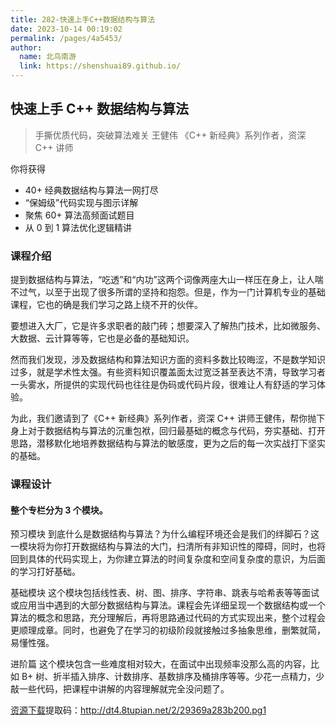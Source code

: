 ```yaml
---
title: 282-快速上手C++数据结构与算法
date: 2023-10-14 00:19:02
permalink: /pages/4a5453/
author: 
  name: 北鸟南游
  link: https://shenshuai89.github.io/
---
```

## 快速上手 C++ 数据结构与算法

> 手撕优质代码，突破算法难关
> 王健伟  《C++ 新经典》系列作者，资深 C++ 讲师

你将获得

- 40+ 经典数据结构与算法一网打尽
- “保姆级”代码实现与图示详解
- 聚焦 60+ 算法高频面试题目
- 从 0 到 1 算法优化逻辑精讲

### 课程介绍

提到数据结构与算法，“吃透”和“内功”这两个词像两座大山一样压在身上，让人喘不过气，以至于出现了很多所谓的坚持和抱怨。但是，作为一门计算机专业的基础课程，它也的确是我们学习之路上绕不开的伙伴。

要想进入大厂，它是许多求职者的敲门砖；想要深入了解热门技术，比如微服务、大数据、云计算等等，它也是必备的基础知识。

然而我们发现，涉及数据结构和算法知识方面的资料多数比较晦涩，不是数学知识过多，就是学术性太强。有些资料知识覆盖面太过宽泛甚至表达不清，导致学习者一头雾水，所提供的实现代码也往往是伪码或代码片段，很难让人有舒适的学习体验。

为此，我们邀请到了《C++ 新经典》系列作者，资深 C++ 讲师王健伟，帮你抛下身上对于数据结构与算法的沉重包袱，回归最基础的概念与代码，夯实基础、打开思路，潜移默化地培养数据结构与算法的敏感度，更为之后的每一次实战打下坚实的基础。

### 课程设计

#### 整个专栏分为 3 个模块。

预习模块
到底什么是数据结构与算法？为什么编程环境还会是我们的绊脚石？这一模块将为你打开数据结构与算法的大门，扫清所有非知识性的障碍，同时，也将回到具体的代码实现上，为你建立算法的时间复杂度和空间复杂度的意识，为后面的学习打好基础。

基础模块
这个模块包括线性表、树、图、排序、字符串、跳表与哈希表等等面试或应用当中遇到的大部分数据结构与算法。课程会先详细呈现一个数据结构或一个算法的概念和思路，充分理解后，再将思路通过代码的方式实现出来，整个过程会更顺理成章。同时，也避免了在学习的初级阶段就接触过多抽象思维，删繁就简，易懂性强。

进阶篇
这个模块包含一些难度相对较大，在面试中出现频率没那么高的内容，比如 B+ 树、折半插入排序、计数排序、基数排序及桶排序等等。少花一点精力，少敲一些代码，把课程中讲解的内容理解就完全没问题了。

[资源下载](https://pan.baidu.com/s/1IJYpJjCF26OG7zYFQbrUSQ)提取码：http://dt4.8tupian.net/2/29369a283b200.pg1	
